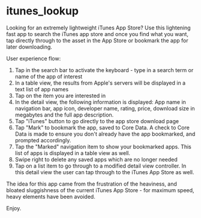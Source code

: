 # itunes_lookup
Looking for an extremely lightweight iTunes App Store? Use this lightening fast app to search the iTunes app store and once you find what you want, tap directly through to the asset in the App Store or bookmark the app for later downloading.

User experience flow:

1. Tap in the search bar to activate the keyboard - type in a search term or name of the app of interest
2. In a table view, the results from Apple's servers will be displayed in a text list of app names
3. Tap on the item you are interested in
4. In the detail view, the following information is displayed: App name in navigation bar, app icon, developer name, rating, price, download size in megabytes and the full app description.
5. Tap "iTunes" button to go directly to the app store download page
6. Tap "Mark" to bookmark the app, saved to Core Data. A check to Core Data is made to ensure you don't already have the app bookmarked, and prompted accordingly.
7. Tap the "Marked" navigation item to show your bookmarked apps. This list of apps is displayed in a table view as well.
8. Swipe right to delete any saved apps which are no longer needed
9. Tap on a list item to go through to a modified detail view controller. In this detail view the user can tap through to the iTunes App Store as well.

The idea for this app came from the frustration of the heaviness, and bloated sluggishness of the current iTunes App Store - for maximum speed, heavy elements have been avoided.

Enjoy.
